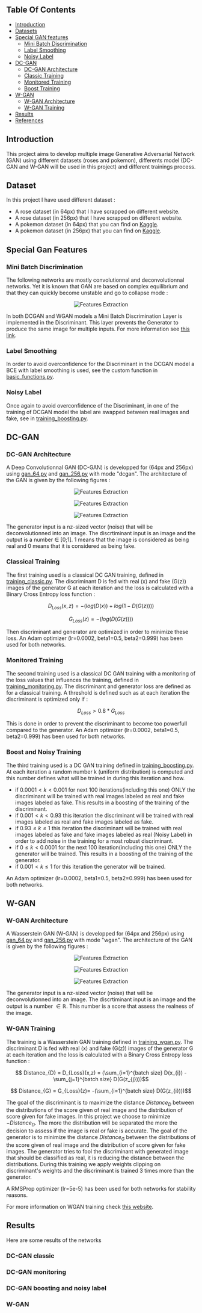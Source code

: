 ## Table Of Contents
* [Introduction](#introduction)
* [Datasets](#datasets)
* [Special GAN features](#special-gan-features)
  * [Mini Batch Discrimination](#mini-batch-discrimination)
  * [Label Smoothing](#label-smoothing)
  * [Noisy Label](#noisy-label)
* [DC-GAN](#dc-gan)
  * [DC-GAN Architecture](#dc-gan-architecture)
  * [Classic Training](#classic-training)
  * [Monitored Training](#monitored-training)
  * [Boost Training](#boost-training)
* [W-GAN](#w-gan)
  * [W-GAN Architecture](#w-gan-architecture)
  * [W-GAN Training](#w-gan-training)
* [Results](#results)
* [References](#references)

## Introduction

This project aims to develop multiple image Generative Adversarial Network (GAN) using different datasets (roses and pokemon), differents model (DC-GAN and W-GAN will be used in this project) and different trainings process. 

## Dataset

In this project I have used different dataset :
* A rose dataset (in 64px) that I have scrapped on different website.
* A rose dataset (in 256px) that I have scrapped on different website.
* A pokemon dataset (in 64px) that you can find on <a href="https://www.kaggle.com/search?q=pokemon">Kaggle</a>.
* A pokemon dataset (in 256px) that you can find on <a href="https://www.kaggle.com/search?q=pokemon">Kaggle</a>.

## Special Gan Features 

###  Mini Batch Discrimination

The following networks are mostly convolutionnal and deconvolutionnal networks. Yet it is known that GAN are based on complex equilibrium and that they can quickly become unstable and go to collapse mode :
<p align="center">
  <img alt="Features Extraction" title="Features Extraction" src="./Media/collapse.PNG" >
</p>
In both DCGAN and WGAN models a Mini Batch Discrimination Layer is implemented in the Discriminant. This layer prevents the Generator to produce the same image for multiple inputs. For more information see <a href="https://towardsdatascience.com/gan-ways-to-improve-gan-performance-acf37f9f59b">this link</a>.

### Label Smoothing

In order to avoid overconfidence for the Discriminant in the DCGAN model a BCE with label smoothing is used, see the custom function in <a href="./Trainings/basic_functions.py">basic_functions.py</a>.

### Noisy Label

Once again to avoid overconfidence of the Discriminant, in one of the training of DCGAN model the label are swapped between real images and fake, see in <a href="./Trainings/training_boosting.py">training_boosting.py</a>.

## DC-GAN 


### DC-GAN Architecture

A Deep Convolutionnal GAN (DC-GAN) is developped for (64px and 256px) using <a href="./Models/gan_64.py">gan_64.py</a> and <a href="./Models/gan_256.py">gan_256.py</a> with mode "dcgan".
The architecture of the GAN is given by the following figures :

<p align="center">
  <img alt="Features Extraction" title="Features Extraction" src="./Media/Generator.PNG" >
</p>
<p align="center">
  <img alt="Features Extraction" title="Features Extraction" src="./Media/Discriminant_DC.PNG" >
</p>
<p align="center">
  <img alt="Features Extraction" title="Features Extraction" src="./Media/DCtraining.PNG" >
</p>

The generator input is a nz-sized vector (noise) that will be deconvolutionned into an image.
The discrtiminant input is an image and the output is a number $\in$ [0;1]. 1 means that the image is considered as being real and 0 means that it is considered as being fake.

### Classical Training

The first training used is a classical DC GAN training, defined in <a href="./Trainings/training_classic.py">training_classic.py</a>. The discriminant D is fed with real (x) and fake (G(z)) images of the generator G at each iteration and the loss is calculated with a Binary Cross Entropy loss function :

$$ D_{Loss}(x,z)= -(log(D(x)) + log(1-D(G(z))))$$

$$ G_{Loss}(z)= -(log(D(G(z))))$$

Then discriminant and generator are optimized in order to minimize these loss.
An Adam optimizer (lr=0.0002, beta1=0.5, beta2=0.999) has been used for both networks.

### Monitored Training
The second training used is a classical DC GAN training with a monitoring of the loss values that influences the training, defined in <a href="./Trainings/training_monitoring.py">training_monitoring.py</a>. The discriminant and generator loss are defined as for a classical training. A threshold is defined such as at each iteration the discriminant is optimized only if :

$$D_{Loss}>0.8*G_{Loss}$$

This is done in order to prevent the discriminant to become too powerfull compared to the generator.
An Adam optimizer (lr=0.0002, beta1=0.5, beta2=0.999) has been used for both networks.

### Boost and Noisy Training
The third training used is a DC GAN training defined in <a href="./Trainings/training_boosting.py">training_boosting.py</a>. At each iteration a random number k (uniform distribution) is computed and this number defines what will be trained in during this iteration and how.

* if $0.0001 \lt k \lt 0.001$ for next 100 iterations(including this one) ONLY the discriminant will be trained with real images labeled as real and fake images labeled as fake. This results in a boosting of the training of the discriminant.
* if $0.001 \lt k \lt 0.93$ this iteration the discriminant will be trained with real images labeled as real and fake images labeled as fake.
* if $0.93 \le k \le 1$ this iteration the discriminant will be trained with real images labeled as fake and fake images labeled as real (Noisy Label) in order to add noise in the training for a most robust discriminant.
* if $0 \le k \lt 0.0001$ for the next 100 iteration(including this one) ONLY the generator will be trained. This results in a boosting of the training of the generator.
* if $0.001 \lt k \le 1$ for this iteration the generator will be trained.

An Adam optimizer (lr=0.0002, beta1=0.5, beta2=0.999) has been used for both networks.

## W-GAN
### W-GAN Architecture

A Wasserstein GAN (W-GAN) is developped for (64px and 256px) using <a href="./Models/gan_64.py">gan_64.py</a> and <a href="./Models/gan_256.py">gan_256.py</a> with mode "wgan".
The architecture of the GAN is given by the following figures :

<p align="center">
  <img alt="Features Extraction" title="Features Extraction" src="./Media/Generator.PNG" >
</p>
<p align="center">
  <img alt="Features Extraction" title="Features Extraction" src="./Media/Discriminant_WGAN.PNG" >
</p>
<p align="center">
  <img alt="Features Extraction" title="Features Extraction" src="./Media/WGANtraining.PNG" >
</p>

The generator input is a nz-sized vector (noise) that will be deconvolutionned into an image.
The discrtiminant input is an image and the output is a number $\in \mathbb{R}$. This number is a score that assess the realness of the image.

### W-GAN Training

The training is a Wasserstein GAN training defined in <a href="./Trainings/training_wgan.py">training_wgan.py</a>.
The discriminant D is fed with real (x) and fake (G(z)) images of the generator G at each iteration and the loss is calculated with a Binary Cross Entropy loss function :

$$ Distance_{D} = D_{Loss}(x,z) = (\sum_{i=1}^{batch size} D(x_{i}) - \sum_{j=1}^{batch size} D(G(z_{j})))$$

$$ Distance_{G} = G_{Loss}(z)= -(\sum_{i=1}^{batch size} D(G(z_{i})))$$

The goal of the discriminant is to maximize the distance $Distance_{D}$ between the distributions of the score given of real image and the distribution of score given for fake images. In this project we choose to minimize $-Distance_{D}$. The more the distribution will be separated the more the decision to assess if the image is real or fake is accurate.
The goal of the generator is to minimize the distance $Distance_{G}$ between the distributions of the score given of real image and the distribution of score given for fake images. The generator tries to fool the discriminant with generated image that should be classified as real, it is reducing the distance between the distributions.
During this training we apply weights clipping on discriminant's weights and the discriminant is trained 3 times more than the generator.

A RMSProp optimizer (lr=5e-5) has been used for both networks for stability reasons.

For more information on WGAN training check <a href="https://machinelearningmastery.com/how-to-implement-wasserstein-loss-for-generative-adversarial-networks/">this website</a>.

## Results

Here are some results of the networks

### DC-GAN classic

### DC-GAN monitoring

### DC-GAN boosting and noisy label

### W-GAN

<!-- ## References
<a id="1">[1]</a> Philip Schmidt et al. “Introducing WeSAD, a multimodal dataset for wearable stress and affect detection”. In: ICMI 2018 - Proceedings of the 2018 International Conference on Multimodal Interaction (Oct. 2018), pp. 400–408. doi: <a href="https://doi.org/10.1145/3242969.3242985">10.1145/3242969.3242985</a>. -->
